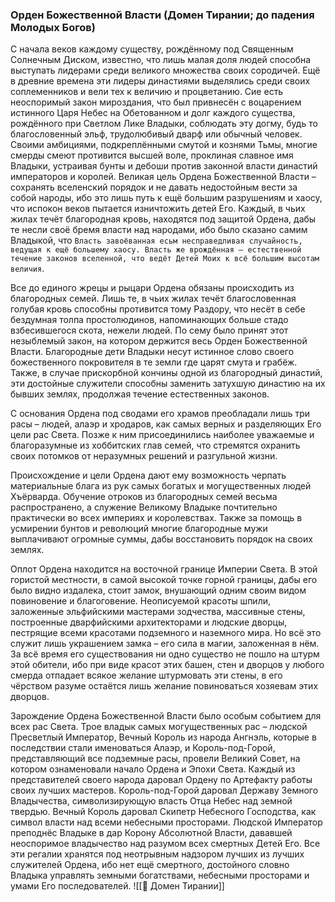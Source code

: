 ###  Орден Божественной Власти (Домен Тирании; до падения Молодых Богов)

С начала веков каждому существу, рождённому под Священным Солнечным Диском, известно, что лишь малая доля людей способна выступать лидерами среди великого множества своих сородичей. Ещё в древние времена эти лидеры династиями выделялись среди своих соплеменников и вели тех к величию и процветанию. Сие есть неоспоримый закон мироздания, что был привнесён с воцарением истинного Царя Небес на Обетованном и долг каждого существа, рождённого при Светлом Лике Владыки, соблюдать эту догму, будь то благословенный эльф, трудолюбивый дварф или обычный человек. Своими амбициями, подкреплёнными смутой и кознями Тьмы, многие смерды смеют противится высшей воле, проклиная славное имя Владыки, устраивая бунты и дебоши против законной власти династий императоров и королей. Великая цель Ордена Божественной Власти – сохранять вселенский порядок и не давать недостойным вести за собой народы, ибо это лишь путь к ещё большим разрушениям и хаосу, что испокон веков пытается изничтожить детей Его. Каждый, в чьих жилах течёт благородная кровь, находятся под защитой Ордена, дабы те несли своё бремя власти над народами, ибо было сказано самим Владыкой, что `Власть завоёванная есьм несправедливая случайность, ведущая к ещё большему хаосу. Власть же врождённая – естественной течение законов вселенной, что ведёт Детей Моих к всё большим высотам величия`.

Все до единого жрецы и рыцари Ордена обязаны происходить из благородных семей. Лишь те, в чьих жилах течёт благословенная голубая кровь способны противится тому Раздору, что несёт в себе бездумная толпа простолюдинов, напоминающих больше стадо взбесившегося скота, нежели людей. По сему было принят этот незыблемый закон, на котором держится весь Орден Божественной Власти. Благородные дети Владыки несут истинное слово своего божественного покровителя в те земли где царят смута и грабёж. Также, в случае прискорбной кончины одной из благородный династий, эти достойные служители способны заменить затухшую династию на их бывших землях, продолжая течение естественных законов.

С основания Ордена под сводами его храмов преобладали лишь три расы – людей, алаэр и хродаров, как самых верных и разделяющих Его цели рас Света. Позже к ним присоединились наиболее уважаемые и благоразумные из хоббитских глав семей, что стремятся охранить своих потомков от неразумных решений и разгульной жизни.

Происхождение и цели Ордена дают ему возможность черпать материальные блага из рук самых богатых и могущественных людей Хъёрварда. Обучение отроков из благородных семей весьма распространено, а служение Великому Владыке почтительно практически во всех империях и королевствах. Также за помощь в усмирении бунтов и революций многие благородные мужи выплачивают огромные суммы, дабы восстановить порядок на своих землях.

Оплот Ордена находится на восточной границе Империи Света. В этой гористой местности, в самой высокой точке горной границы, дабы его было видно издалека, стоит замок, внушающий одним своим видом повиновение и благоговение. Неописуемой красоты шпили, заложенные эльфийскими мастерами зодчества, массивные стены, построенные дварфийскими архитекторами и людские дворцы, пестрящие всеми красотами подземного и наземного мира. Но всё это служит лишь украшением замка – его сила в магии, заложенная в нём. За всё время его существования ни одно существо не пошло на штурм этой обители, ибо при виде красот этих башен, стен и дворцов у любого смерда отпадает всякое желание штурмовать эти стены, в его чёрством разуме остаётся лишь желание повиноваться хозяевам этих дворцов.

Зарождение Ордена Божественной Власти было особым событием для всех рас Света. Трое владык самых могущественных рас – людской Пресветлый Император, Вечный Король из народа Ангнэль, которые в последствии стали именоваться Алаэр, и Король-под-Горой, представляющий все подземные расы, провели Великий Совет, на котором ознаменовали начало Ордена и Эпохи Света. Каждый из представителей своего народа даровал Ордену по Артефакту работы своих лучших мастеров. Король-под-Горой даровал Державу Земного Владычества, символизирующую власть Отца Небес над земной твердью. Вечный Король даровал Скипетр Небесного Господства, как символ власти над всеми небесными просторами. Людской Император преподнёс Владыке в дар Корону Абсолютной Власти, дававшей неоспоримое владычество над разумом всех смертных Детей Его. Все эти регалии хранятся под неотрывным надзором лучших из лучших служителей Ордена, ибо нет ещё смертного, достойного словно Владыка управлять земными богатствами, небесными просторами и умами Его последователей.
![[👑 Домен Тирании]]